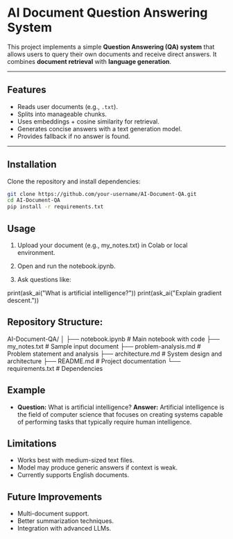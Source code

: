 # AI Document Question Answering System

This project implements a simple **Question Answering (QA) system** that allows users to query their own documents and receive direct answers. It combines **document retrieval** with **language generation**.

---

## Features
- Reads user documents (e.g., `.txt`).
- Splits into manageable chunks.
- Uses embeddings + cosine similarity for retrieval.
- Generates concise answers with a text generation model.
- Provides fallback if no answer is found.

---

## Installation
Clone the repository and install dependencies:

```bash
git clone https://github.com/your-username/AI-Document-QA.git
cd AI-Document-QA
pip install -r requirements.txt
```

## Usage
1. Upload your document (e.g., my_notes.txt) in Colab or local environment.

2. Open and run the notebook.ipynb.

3. Ask questions like:

print(ask_ai("What is artificial intelligence?"))
print(ask_ai("Explain gradient descent."))

## Repository Structure:
AI-Document-QA/
│
├── notebook.ipynb          # Main notebook with code
├── my_notes.txt            # Sample input document
├── problem-analysis.md     # Problem statement and analysis
├── architecture.md         # System design and architecture
├── README.md               # Project documentation
└── requirements.txt        # Dependencies

## Example
- **Question:** What is artificial intelligence?
**Answer:** Artificial intelligence is the field of computer science that focuses on creating systems capable of performing tasks that typically require human intelligence.
## Limitations
- Works best with medium-sized text files.
- Model may produce generic answers if context is weak.
- Currently supports English documents.

## Future Improvements
- Multi-document support.
- Better summarization techniques.
- Integration with advanced LLMs.

